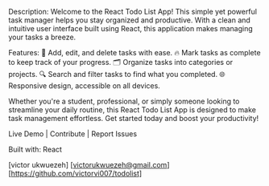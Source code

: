 Description:
Welcome to the React Todo List App! This simple yet powerful task manager helps you stay organized and productive. With a clean and intuitive user interface built using React, this application makes managing your tasks a breeze.

Features:
📝 Add, edit, and delete tasks with ease.
🔥 Mark tasks as complete to keep track of your progress.
🗂 Organize tasks into categories or projects.
🔍 Search and filter tasks to find what you completed.
🌐 Responsive design, accessible on all devices.

Whether you're a student, professional, or simply someone looking to streamline your daily routine, this React Todo List App is designed to make task management effortless. Get started today and boost your productivity!

Live Demo | Contribute | Report Issues

Built with:
React

[victor ukwuezeh]
[victorukwuezeh@gmail.com]
[https://github.com/victorvi007/todolist]
